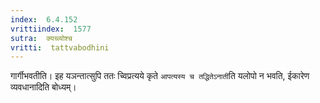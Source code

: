 ```yaml
---
index:  6.4.152
vrittiindex:  1577
sutra:  क्यच्व्योश्च
vritti:  tattvabodhini 
---
```


गार्गीभवतीति। इह यञन्तात्सुपि ततः च्विप्रत्यये कृते `आपत्यस्य च तद्धितेऽनाती`ति यलोपो न भवति, ईकारेण व्यवधानादिति बोध्यम्।

